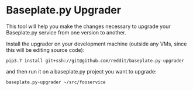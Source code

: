 # Baseplate.py Upgrader

This tool will help you make the changes necessary to upgrade your Baseplate.py
service from one version to another.

Install the upgrader on your development machine (outside any VMs, since this
will be editing source code):

    pip3.7 install git+ssh://git@github.com/reddit/baseplate.py-upgrader

and then run it on a baseplate.py project you want to upgrade:

    baseplate.py-upgrader ~/src/fooservice
